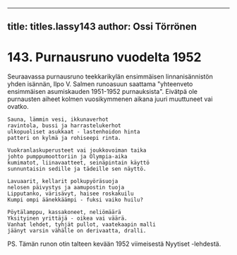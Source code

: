 
---

title: titles.lassy143
author: Ossi Törrönen
---


    
# 143. Purnausruno vuodelta 1952

Seuraavassa purnausruno teekkarikylän ensimmäisen linnanisännistön yhden isännän, Ilpo V. Salmen 
runoasuun saattama "yhteenveto ensimmäisen asumiskauden 1951-1952 purnauksista". Eivätpä ole 
purnausten aiheet kolmen vuosikymmenen aikana juuri muuttuneet vai ovatko.

    Sauna, lämmin vesi, ikkunaverhot
    ravintola, bussi ja harrastelukerhot 
    ulkopuoliset asukkaat - lastenhoidon hinta
    patteri on kylmä ja rohiseepi rinta. 
    
    Vuokranlaskuperusteet vai joukkovoiman taika 
    johto pumppumoottoriin ja Olympia-aika 
    kumimatot, liinavaatteet, seinäpintain käyttö 
    sunnuntaisin sedille ja tädeille sen näyttö.
    
    Lavuaarit, kellarit polkupyöräsuoja 
    nelosen päivystys ja aamupostin tuoja 
    Lipputanko, värisävyt, haisee roskakuilu 
    Kumpi ompi äänekkäämpi - fuksi vaiko huilu?
    
    Pöytälamppu, kassakoneet, neliömäärä 
    Yksityinen yrittäjä - oikea vai väärä. 
    Vanhat lehdet, tyhjät pullot, vaatekaapin malli 
    jäänyt varsin vähälle on derivaatta, dralli.

PS. Tämän runon otin talteen kevään 1952 viimeisestä Nyytiset -lehdestä.



